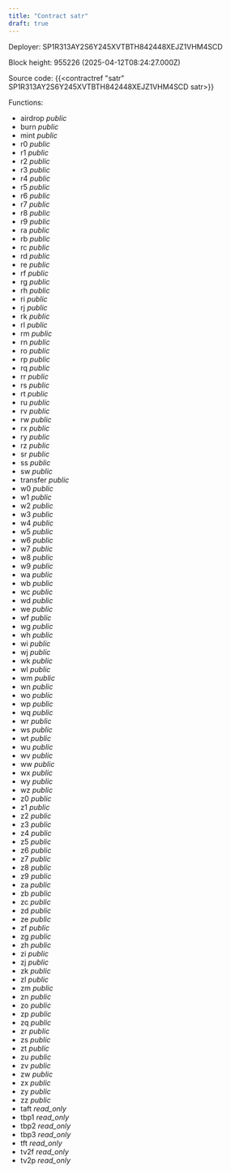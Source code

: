 ```yaml
---
title: "Contract satr"
draft: true
---
```

Deployer: SP1R313AY2S6Y245XVTBTH842448XEJZ1VHM4SCD


 



Block height: 955226 (2025-04-12T08:24:27.000Z)

Source code: {{<contractref "satr" SP1R313AY2S6Y245XVTBTH842448XEJZ1VHM4SCD satr>}}

Functions:

* airdrop _public_
* burn _public_
* mint _public_
* r0 _public_
* r1 _public_
* r2 _public_
* r3 _public_
* r4 _public_
* r5 _public_
* r6 _public_
* r7 _public_
* r8 _public_
* r9 _public_
* ra _public_
* rb _public_
* rc _public_
* rd _public_
* re _public_
* rf _public_
* rg _public_
* rh _public_
* ri _public_
* rj _public_
* rk _public_
* rl _public_
* rm _public_
* rn _public_
* ro _public_
* rp _public_
* rq _public_
* rr _public_
* rs _public_
* rt _public_
* ru _public_
* rv _public_
* rw _public_
* rx _public_
* ry _public_
* rz _public_
* sr _public_
* ss _public_
* sw _public_
* transfer _public_
* w0 _public_
* w1 _public_
* w2 _public_
* w3 _public_
* w4 _public_
* w5 _public_
* w6 _public_
* w7 _public_
* w8 _public_
* w9 _public_
* wa _public_
* wb _public_
* wc _public_
* wd _public_
* we _public_
* wf _public_
* wg _public_
* wh _public_
* wi _public_
* wj _public_
* wk _public_
* wl _public_
* wm _public_
* wn _public_
* wo _public_
* wp _public_
* wq _public_
* wr _public_
* ws _public_
* wt _public_
* wu _public_
* wv _public_
* ww _public_
* wx _public_
* wy _public_
* wz _public_
* z0 _public_
* z1 _public_
* z2 _public_
* z3 _public_
* z4 _public_
* z5 _public_
* z6 _public_
* z7 _public_
* z8 _public_
* z9 _public_
* za _public_
* zb _public_
* zc _public_
* zd _public_
* ze _public_
* zf _public_
* zg _public_
* zh _public_
* zi _public_
* zj _public_
* zk _public_
* zl _public_
* zm _public_
* zn _public_
* zo _public_
* zp _public_
* zq _public_
* zr _public_
* zs _public_
* zt _public_
* zu _public_
* zv _public_
* zw _public_
* zx _public_
* zy _public_
* zz _public_
* taft _read_only_
* tbp1 _read_only_
* tbp2 _read_only_
* tbp3 _read_only_
* tft _read_only_
* tv2f _read_only_
* tv2p _read_only_
